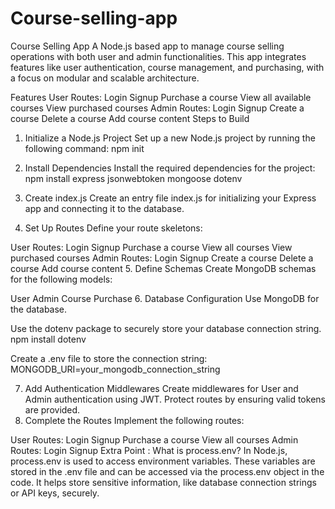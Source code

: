 # Course-selling-app

Course Selling App
A Node.js based app to manage course selling operations with both user and admin functionalities. This app integrates features like user authentication, course management, and purchasing, with a focus on modular and scalable architecture.

Features
User Routes:
Login
Signup
Purchase a course
View all available courses
View purchased courses
Admin Routes:
Login
Signup
Create a course
Delete a course
Add course content
Steps to Build
1. Initialize a Node.js Project
Set up a new Node.js project by running the following command: npm init

2. Install Dependencies
Install the required dependencies for the project: npm install express jsonwebtoken mongoose dotenv

3. Create index.js
Create an entry file index.js for initializing your Express app and connecting it to the database.

4. Set Up Routes
Define your route skeletons:

User Routes:
Login
Signup
Purchase a course
View all courses
View purchased courses
Admin Routes:
Login
Signup
Create a course
Delete a course
Add course content
5. Define Schemas
Create MongoDB schemas for the following models:

User
Admin
Course
Purchase
6. Database Configuration
Use MongoDB for the database.

Use the dotenv package to securely store your database connection string. npm install dotenv

Create a .env file to store the connection string: MONGODB_URI=your_mongodb_connection_string

7. Add Authentication Middlewares
Create middlewares for User and Admin authentication using JWT.
Protect routes by ensuring valid tokens are provided.
8. Complete the Routes
Implement the following routes:

User Routes:
Login
Signup
Purchase a course
View all courses
Admin Routes:
Login
Signup
Extra Point : What is process.env?
In Node.js, process.env is used to access environment variables. These variables are stored in the .env file and can be accessed via the process.env object in the code. It helps store sensitive information, like database connection strings or API keys, securely.

